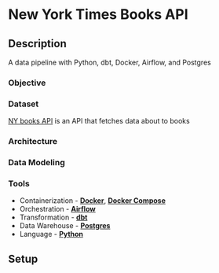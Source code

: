 # New York Times Books API

## Description
A data pipeline with Python, dbt, Docker, Airflow, and Postgres

### Objective

### Dataset

[NY books API](https://developer.nytimes.com/docs/books-product/1/routes/lists/overview.json/get) is an API that fetches data about to books

### Architecture

### Data Modeling

### Tools 
- Containerization - [**Docker**](https://www.docker.com), [**Docker Compose**](https://docs.docker.com/compose/)
- Orchestration - [**Airflow**](https://airflow.apache.org)
- Transformation - [**dbt**](https://www.getdbt.com)
- Data Warehouse - [**Postgres**](https://www.postgresql.org/)
- Language - [**Python**](https://www.python.org)

## Setup
